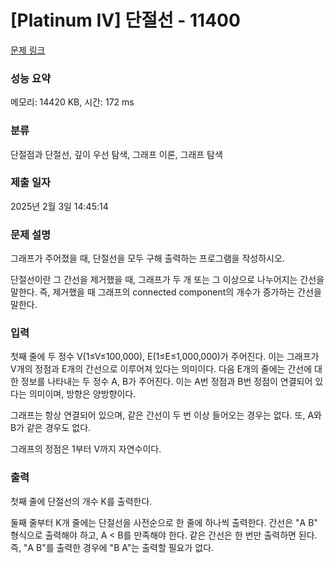 # [Platinum IV] 단절선 - 11400 

[문제 링크](https://www.acmicpc.net/problem/11400) 

### 성능 요약

메모리: 14420 KB, 시간: 172 ms

### 분류

단절점과 단절선, 깊이 우선 탐색, 그래프 이론, 그래프 탐색

### 제출 일자

2025년 2월 3일 14:45:14

### 문제 설명

<p>그래프가 주어졌을 때, 단절선을 모두 구해 출력하는 프로그램을 작성하시오.</p>

<p>단절선이란 그 간선을 제거했을 때, 그래프가 두 개 또는 그 이상으로 나누어지는 간선을 말한다. 즉, 제거했을 때 그래프의 connected component의 개수가 증가하는 간선을 말한다.</p>

### 입력 

 <p>첫째 줄에 두 정수 V(1≤V≤100,000), E(1≤E≤1,000,000)가 주어진다. 이는 그래프가 V개의 정점과 E개의 간선으로 이루어져 있다는 의미이다. 다음 E개의 줄에는 간선에 대한 정보를 나타내는 두 정수 A, B가 주어진다. 이는 A번 정점과 B번 정점이 연결되어 있다는 의미이며, 방향은 양방향이다.</p>

<p>그래프는 항상 연결되어 있으며, 같은 간선이 두 번 이상 들어오는 경우는 없다. 또, A와 B가 같은 경우도 없다.</p>

<p>그래프의 정점은 1부터 V까지 자연수이다.</p>

### 출력 

 <p>첫째 줄에 단절선의 개수 K를 출력한다.</p>

<p>둘째 줄부터 K개 줄에는 단절선을 사전순으로 한 줄에 하나씩 출력한다. 간선은 "A B" 형식으로 출력해야 하고, A < B를 만족해야 한다. 같은 간선은 한 번만 출력하면 된다. 즉, "A B"를 출력한 경우에 "B A"는 출력할 필요가 없다.</p>

